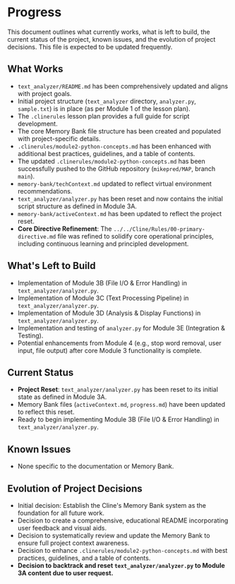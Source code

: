 # Progress

This document outlines what currently works, what is left to build, the current status of the project, known issues, and the evolution of project decisions. This file is expected to be updated frequently.

## What Works

*   `text_analyzer/README.md` has been comprehensively updated and aligns with project goals.
*   Initial project structure (`text_analyzer` directory, `analyzer.py`, `sample.txt`) is in place (as per Module 1 of the lesson plan).
*   The `.clinerules` lesson plan provides a full guide for script development.
*   The core Memory Bank file structure has been created and populated with project-specific details.
*   `.clinerules/module2-python-concepts.md` has been enhanced with additional best practices, guidelines, and a table of contents.
*   The updated `.clinerules/module2-python-concepts.md` has been successfully pushed to the GitHub repository (`mikepred/MAP`, branch `main`).
*   `memory-bank/techContext.md` updated to reflect virtual environment recommendations.
*   `text_analyzer/analyzer.py` has been reset and now contains the initial script structure as defined in Module 3A.
*   `memory-bank/activeContext.md` has been updated to reflect the project reset.
*   **Core Directive Refinement**: The `../../Cline/Rules/00-primary-directive.md` file was refined to solidify core operational principles, including continuous learning and principled development.

## What's Left to Build

*   Implementation of Module 3B (File I/O & Error Handling) in `text_analyzer/analyzer.py`.
*   Implementation of Module 3C (Text Processing Pipeline) in `text_analyzer/analyzer.py`.
*   Implementation of Module 3D (Analysis & Display Functions) in `text_analyzer/analyzer.py`.
*   Implementation and testing of `analyzer.py` for Module 3E (Integration & Testing).
*   Potential enhancements from Module 4 (e.g., stop word removal, user input, file output) after core Module 3 functionality is complete.

## Current Status

*   **Project Reset**: `text_analyzer/analyzer.py` has been reset to its initial state as defined in Module 3A.
*   Memory Bank files (`activeContext.md`, `progress.md`) have been updated to reflect this reset.
*   Ready to begin implementing Module 3B (File I/O & Error Handling) in `text_analyzer/analyzer.py`.

## Known Issues

*   None specific to the documentation or Memory Bank.

## Evolution of Project Decisions

*   Initial decision: Establish the Cline's Memory Bank system as the foundation for all future work.
*   Decision to create a comprehensive, educational README incorporating user feedback and visual aids.
*   Decision to systematically review and update the Memory Bank to ensure full project context awareness.
*   Decision to enhance `.clinerules/module2-python-concepts.md` with best practices, guidelines, and a table of contents.
*   **Decision to backtrack and reset `text_analyzer/analyzer.py` to Module 3A content due to user request.**

